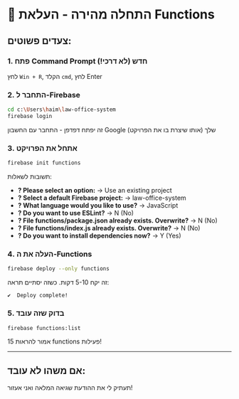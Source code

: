 # 🚀 התחלה מהירה - העלאת Functions

## צעדים פשוטים:

### 1. פתח Command Prompt חדש (לא דרכי!)

לחץ `Win + R`, הקלד `cmd`, לחץ Enter

### 2. התחבר ל-Firebase

```bash
cd c:\Users\haim\law-office-system
firebase login
```

זה יפתח דפדפן - התחבר עם החשבון Google שלך (אותו שיצרת בו את הפרויקט)

### 3. אתחל את הפרויקט

```bash
firebase init functions
```

תשובות לשאלות:
- **? Please select an option:** → Use an existing project
- **? Select a default Firebase project:** → law-office-system
- **? What language would you like to use?** → JavaScript
- **? Do you want to use ESLint?** → N (No)
- **? File functions/package.json already exists. Overwrite?** → N (No)
- **? File functions/index.js already exists. Overwrite?** → N (No)
- **? Do you want to install dependencies now?** → Y (Yes)

### 4. העלה את ה-Functions

```bash
firebase deploy --only functions
```

זה יקח 5-10 דקות. כשזה יסתיים תראה:
```
✔  Deploy complete!
```

### 5. בדוק שזה עובד

```bash
firebase functions:list
```

אמור להראות 15 functions פעילות!

---

## אם משהו לא עובד:

תעתיק לי את ההודעת שגיאה המלאה ואני אעזור!
